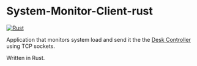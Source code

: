 # System-Monitor-Client-rust 

[![Rust](https://github.com/Sidewinder22/System-Monitor-Client-rust/actions/workflows/rust.yml/badge.svg?branch=main)](https://github.com/Sidewinder22/System-Monitor-Client-rust/actions/workflows/rust.yml)

Application that monitors system load and send it the the [Desk Controller](https://github.com/Sidewinder22/Desk-Controller) using TCP sockets.

Written in Rust.
